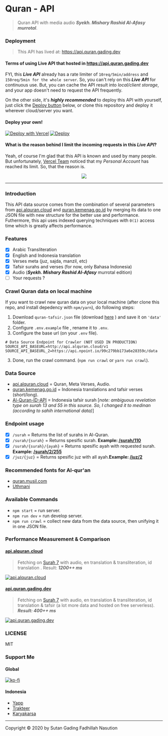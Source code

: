 # Quran - API

> Quran API with media audio ***Syekh. Mishary Rashid Al-Afasy murrotal***.

### Deployment
> This API has lived at: https://api.quran.gading.dev

#### Terms of using Live API that hosted in https://api.quran.gading.dev
FYI, this ***Live API*** already has a rate limiter of `10req/5min/address` and `150req/5min for the whole server`. So, you can't rely on this ***Live API*** for continuous use. But, you can cache the API result into *local/client storage*, and your app doesn't need to request the API frequently.

On the other side, it's ***highly recommended*** to deploy this API with yourself, just click the [Deploy button](#deploy-your-own) below, or clone this repository and deploy it wherever cloud/server you want.

#### Deploy your own!
[![Deploy with Vercel](https://vercel.com/button)](https://vercel.com/new/git/external?repository-url=https%3A%2F%2Fgithub.com%2Fsutanlab%2Fquran-api)
[![Deploy](https://www.herokucdn.com/deploy/button.svg)](https://heroku.com/deploy?template=https://github.com/afrizaloky/quran-api/tree/heroku-deploy)

#### What is the reason behind I limit the incoming requests in this *Live API*?
Yeah, of course I'm glad that this API is known and used by many people. But unfortunately, [Vercel Team](https://vercel.com) noticed that my *Personal Account* has reached its limit. So, that the reason is.

<div align="center">
  <img src="https://user-images.githubusercontent.com/38345393/172392200-a5297480-ff57-4300-8360-95e3cc7d271d.png" />
</div>

---

### Introduction
This API data source comes from the combination of several parameters from [api.alquran.cloud](https://api.alquran.cloud) and [quran.kemenag.go.id](https://quran.kemenag.go.id) by merging its data to one JSON file with new structure for the better use and performance. Futhermore, this api uses indexed querying techniques with `0(1)` access time which is greatly affects performance.

### Features
- [x] Arabic Transliteration
- [x] English and Indonesia translation
- [x] Verses meta (juz, sajda, manzil, etc)
- [x] Tafsir surahs and verses (for now, only Bahasa Indonesia)
- [x] Audio (***Syekh. Mishary Rashid Al-Afasy*** murrotal edition)
- [ ] Your requests ?

### Crawl Quran data on local machine
If you want to crawl new quran data on your local machine (after clone this repo, and install depedency with `npm/yarn`), do following steps:

1. Download `quran-tafsir.json` file (download [here](https://github.com/gadingnst/quran.machine/blob/main/src/app/data/quran-tafsir.json) ) and save it on `'data'` folder.
2. Configure `.env.example` file , rename it to `.env`.
3. Configure the base url (on your `.env` file).

```
# Data Source Endpoint for Crawler (NOT USED IN PRODUCTION)
SOURCE_API_BASEURL=http://api.alquran.cloud/v1
SOURCE_API_BASEURL_2=https://api.npoint.io/99c279bb173a6e28359c/data
```

3. Done, run the crawl command. (`npm run crawl` or `yarn run crawl`).


### Data Source
- [api.alquran.cloud](https://api.alquran.cloud) = Quran, Meta Verses, Audio.
- [quran.kemenag.go.id](https://quran.kemenag.go.id) = Indonesia translations and tafsir verses (short/long).
- [Al-Quran-ID-API](https://github.com/bachors/Al-Quran-ID-API) = Indonesia tafsir surah [*note: ambiguous revelation type on surah 13 and 55 in this source. So, I changed it to medinan (according to sahih international data)*]

### Endpoint usage
- [x] `/surah` = Returns the list of surahs in Al-Quran.
- [x] `/surah/{surah}` = Returns spesific surah. **Example: [/surah/110](https://api.quran.gading.dev/surah/110)**
- [x] `/surah/{surah}/{ayah}` = Returns spesific ayah with requested surah. **Example: [/surah/2/255](https://api.quran.gading.dev/surah/2/255)**
- [x] `/juz/{juz}` = Returns spesific juz with all ayah.**Example: [/juz/2](https://api.quran.gading.dev/juz/2)**

### Recommended fonts for Al-qur'an
- [quran.musil.com](http://quran.mursil.com/Web-Print-Publishing-Quran-Text-Graphics-Fonts-and-Downloads/fonts-optimized-for-quran)
- [Uthmani](https://groups.google.com/forum/#!topic/colteachers/Y6iKganK0tQ)

### Available Commands
- `npm start` = run server.
- `npm run dev` = run develop server.
- `npm run crawl` = collect new data from the data source, then unifying it in one JSON file.

### Performance Measurement & Comparison

#### [api.alquran.cloud](https://api.alquran.cloud)

> Fetching on [Surah 7](https://api.alquran.cloud/surah/7/editions/quran-simple-enhanced,ar.alafasy,en.transliteration,en.sahih,id.indonesian) with audio, en translation & transliteration, id translation . Result: ***1200++ ms***

[![api.alquran.cloud](https://raw.githubusercontent.com/sutanlab/quran-api/master/screenshots/api.alquran.cloud.jpeg)](https://raw.githubusercontent.com/sutanlab/quran-api/master/screenshots/api.alquran.cloud.jpeg)

#### [api.quran.gading.dev](https://api.quran.gading.dev)

> Fetching on [Surah 7](https://api.quran.gading.dev/surah/7) with audio, en translation & transliteration, id translation & tafsir (a lot more data and hosted on free serverless). ***Result: 400++ ms***

[![api.quran.gading.dev](https://raw.githubusercontent.com/sutanlab/quran-api/master/screenshots/api.quran.sutanlab.id.jpeg)](https://raw.githubusercontent.com/sutanlab/quran-api/master/screenshots/api.quran.sutanlab.id.jpeg)

### LICENSE
MIT

### Support Me

#### Global
[![ko-fi](https://www.ko-fi.com/img/githubbutton_sm.svg)](https://ko-fi.com/B0B71P7PB)

#### Indonesia
- [Yapp](https://yapp.ink/gading)
- [Trakteer](https://trakteer.id/gadingnst)
- [Karyakarsa](https://karyakarsa.com/gadingnst)

---
Copyright © 2020 by Sutan Gading Fadhillah Nasution
